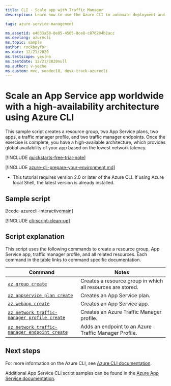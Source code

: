 ```yaml
---
title: CLI - Scale app with Traffic Manager
description: Learn how to use the Azure CLI to automate deployment and management of your App Service app. This sample shows how to scale an worldwide with Traffic Manager.

tags: azure-service-management

ms.assetid: e4033a50-0e05-4505-8ce8-c876204b2acc
ms.devlang: azurecli
ms.topic: sample
author: rockboyfor
ms.date: 12/21/2020
ms.testscope: yes|no
ms.testdate: 12/21/2020null
ms.author: v-yeche
ms.custom: mvc, seodec18, devx-track-azurecli
---
```


# Scale an App Service app worldwide with a high-availability architecture using Azure CLI

This sample script creates a resource group, two App Service plans, two apps, a traffic manager profile, and two traffic manager endpoints. Once the exercise is complete, you have a high-available architecture, which provides global availability of your app based on the lowest network latency.

[!INCLUDE [quickstarts-free-trial-note](../../../includes/quickstarts-free-trial-note.md)]

[!INCLUDE [azure-cli-prepare-your-environment.md](../../../includes/azure-cli-prepare-your-environment.md)]

 - This tutorial requires version 2.0 or later of the Azure CLI. If using Azure local Shell, the latest version is already installed.

## Sample script

[!code-azurecli-interactive[main](../../../cli_scripts/app-service/scale-geographic/scale-geographic.sh "Geographic Scale")]

[!INCLUDE [cli-script-clean-up](../../../includes/cli-script-clean-up.md)]

## Script explanation

This script uses the following commands to create a resource group, App Service app, traffic manager profile, and all related resources. Each command in the table links to command specific documentation.

| Command | Notes |
|---|---|
| [`az group create`](https://docs.azure.cn/cli/group#az_group_create) | Creates a resource group in which all resources are stored. |
| [`az appservice plan create`](https://docs.azure.cn/cli/appservice/plan#az_appservice_plan_create) | Creates an App Service plan. |
| [`az webapp create`](https://docs.azure.cn/cli/webapp#az_webapp_create) | Creates an App Service app. |
| [`az network traffic-manager profile create`](https://docs.azure.cn/cli/network/traffic-manager/profile#az_network_traffic_manager_profile_create) | Creates an Azure Traffic Manager profile. |
| [`az network traffic-manager endpoint create`](https://docs.azure.cn/cli/network/traffic-manager/endpoint#az_network_traffic_manager_endpoint_create) | Adds an endpoint to an Azure Traffic Manager Profile. |

## Next steps

For more information on the Azure CLI, see [Azure CLI documentation](https://docs.azure.cn/cli).

Additional App Service CLI script samples can be found in the [Azure App Service documentation](../samples-cli.md).



<!-- Update_Description: new article about cli scale high availability -->
<!--NEW.date: 12/21/2020-->